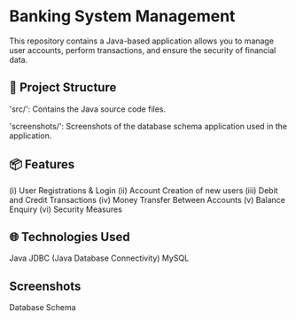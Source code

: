 # Banking System Management
This repository contains a Java-based application allows you to manage user accounts, perform transactions, and ensure the security of financial data.


## 📂 Project Structure
'src/': Contains the Java source code files.

'screenshots/': Screenshots of the database schema application used in the application.

## 📦 Features
(i) User Registrations & Login
(ii) Account Creation of new users 
(iii) Debit and Credit Transactions
(iv) Money Transfer Between Accounts
(v) Balance Enquiry
(vi) Security Measures

## 🌐 Technologies Used
Java
JDBC (Java Database Connectivity)
MySQL 

## Screenshots
Database Schema

 

